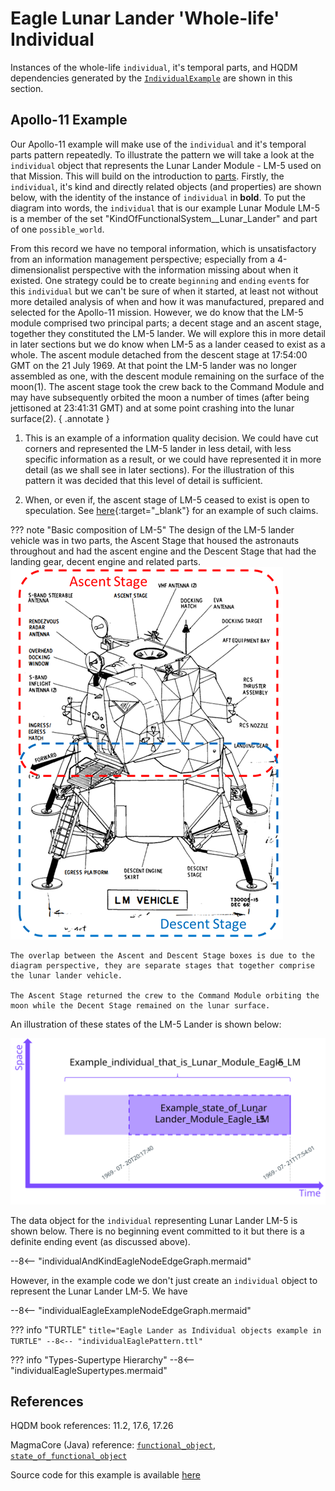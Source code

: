 # Eagle Lunar Lander 'Whole-life' Individual

Instances of the whole-life `individual`, it's temporal parts, and HQDM dependencies generated by the [`IndividualExample`](https://github.com/ClimbingAl/code-for-hqdm-patterns/blob/prefixes/thing/thing/src/main/java/patterns/hqdm/ThingApp.java) are shown in this section.

## Apollo-11 Example

Our Apollo-11 example will make use of the `individual` and it's temporal parts pattern repeatedly.  To illustrate the pattern we will take a look at the `individual` object that represents the Lunar Lander Module - LM-5 used on that Mission.  This will build on the introduction to [parts](../fundamental_elements/parts.md). Firstly, the `individual`, it's kind and directly related objects (and properties) are shown below, with the identity of the instance of `individual` in __bold__.  To put the diagram into words, the `individual` that is our example Lunar Module LM-5 is a member of the set "KindOfFunctionalSystem__Lunar_Lander" and part of one `possible_world`.  

From this record we have no temporal information, which is unsatisfactory from an information management perspective; especially from a 4-dimensionalist perspective with the information missing about when it existed.  One strategy could be to create `beginning` and `ending` `event`s for this `individual` but we can't be sure of when it started, at least not without more detailed analysis of when and how it was manufactured, prepared and selected for the Apollo-11 mission.  However, we do know that the LM-5 module comprised two principal parts; a decent stage and an ascent stage, together they constituted the LM-5 lander.  We will explore this in more detail in later sections but we do know when LM-5 as a lander ceased to exist as a whole.  The ascent module detached from the descent stage at 17:54:00 GMT on the 21 July 1969.  At that point the LM-5 lander was no longer assembled as one, with the descent module remaining on the surface of the moon(1).  The ascent stage took the crew back to the Command Module and may have subsequently orbited the moon a number of times (after being jettisoned at 23:41:31 GMT) and at some point crashing into the lunar surface(2).
{ .annotate }

1.  This is an example of a information quality decision.  We could have cut corners and represented the LM-5 lander in less detail, with less specific information as a result, or we could have represented it in more detail (as we shall see in later sections).  For the illustration of this pattern it was decided that this level of detail is sufficient.

2.  When, or even if, the ascent stage of LM-5 ceased to exist is open to speculation.  See [here](https://www.discovermagazine.com/technology/new-evidence-suggests-apollo-11s-lunar-ascent-module-could-still-be-orbiting){:target="_blank"} for an example of such claims.

??? note "Basic composition of LM-5"
    The design of the LM-5 lander vehicle was in two parts, the Ascent Stage that housed the astronauts throughout and had the ascent engine and the Descent Stage that had the landing gear, decent engine and related parts.  ![LM Vehicle](../extras/source-images/LM5-stages.png)

    The overlap between the Ascent and Descent Stage boxes is due to the diagram perspective, they are separate stages that together comprise the lunar lander vehicle.
    
    The Ascent Stage returned the crew to the Command Module orbiting the moon while the Decent Stage remained on the lunar surface.

An illustration of these states of the LM-5 Lander is shown below:

![States of LM-5](../extras/source-images/individualEagle.svg)

The data object for the `individual` representing Lunar Lander LM-5 is shown below.  There is no beginning event committed to it but there is a definite ending event (as discussed above).

--8<-- "individualAndKindEagleNodeEdgeGraph.mermaid"

However, in the example code we don't just create an `individual` object to represent the Lunar Lander LM-5.  We have 

--8<-- "individualEagleExampleNodeEdgeGraph.mermaid"

??? info "TURTLE"
    ``` title="Eagle Lander as Individual objects example in TURTLE"
    --8<-- "individualEaglePattern.ttl"
    ```

??? info "Types-Supertype Hierarchy"
    --8<-- "individualEagleSupertypes.mermaid"

## References

HQDM book references: 11.2, 17.6, 17.26

MagmaCore (Java) reference: [`functional_object`](https://github.com/gchq/MagmaCore/blob/main/hqdm/src/main/java/uk/gov/gchq/magmacore/hqdm/model/FunctionalObject.java), [`state_of_functional_object`](https://github.com/gchq/MagmaCore/blob/main/hqdm/src/main/java/uk/gov/gchq/magmacore/hqdm/model/StateOfFunctionalObject.java)

Source code for this example is available [here](https://github.com/ClimbingAl/code-for-hqdm-patterns/blob/main/patterns/src/main/java/patterns/hqdm/individual/IndividualEagleExample.java)


